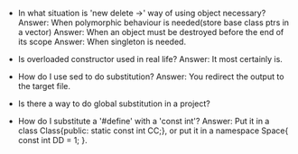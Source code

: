 * In what situation is 'new delete ->' way of using object necessary? 
Answer: When polymorphic behaviour is needed(store base class ptrs in a vector)
Answer: When an object must be destroyed before the end of its scope
Answer: When singleton is needed.

* Is overloaded constructor used in real life? 
Answer: It most certainly is. 

* How do I use sed to do substitution?
Answer: You redirect the output to the target file.

* Is there a way to do global substitution in a project?

* How do I substitute a '#define' with a 'const int'?
Answer: Put it in a class Class{public: static const int CC;}, or put it in a namespace Space{ const int DD = 1; }. 
